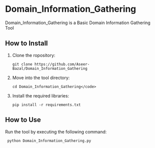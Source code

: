 # Domain_Information_Gathering 
Domain_Information_Gathering is a Basic Domain Information Gathering Tool

## How to Install

<ol>
<li>Clone the ropository:</li>
  
```
git clone https://github.com/Aseer-Bazal/Domain_Information_Gathering
```
<li>Move into the tool directory:</li>

```
cd Domain_Information_Gathering</code>
```
<li>Install the required libraries:</li> 

```
pip install -r requirements.txt
```
</ol>

## How to Use
Run the tool by executing the following command:
```
 python Domain_Information_Gathering.py
```
